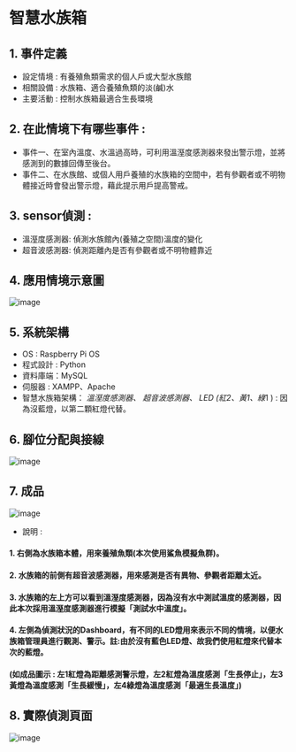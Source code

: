 # 智慧水族箱

## 1. 事件定義
- 設定情境 : 有養殖魚類需求的個人戶或大型水族館
- 相關設備 : 水族箱、適合養殖魚類的淡(鹹)水
- 主要活動 : 控制水族箱最適合生長環境

## 2. 在此情境下有哪些事件 :
- 事件一、在室內溫度、水溫過高時，可利用溫溼度感測器來發出警示燈，並將感測到的數據回傳至後台。
- 事件二、在水族館、或個人用戶養殖的水族箱的空間中，若有參觀者或不明物體接近時會發出警示燈，藉此提示用戶提高警戒。

## 3. sensor偵測 :
- 溫溼度感測器: 偵測水族館內(養殖之空間)溫度的變化
- 超音波感測器: 偵測距離內是否有參觀者或不明物體靠近

## 4. 應用情境示意圖
![image](https://user-images.githubusercontent.com/101661953/174477900-26be856b-fab8-4412-a9a1-b1daeae1fccd.png)

## 5. 系統架構
- OS : Raspberry Pi OS
- 程式設計 : Python
- 資料庫端：MySQL
- 伺服器 : XAMPP、Apache
- 智慧水族箱架構：
  *溫溼度感測器、
  *超音波感測器、
  *LED (紅*2、黃*1、綠*1 ) : 因為沒藍燈，以第二顆紅燈代替。

## 6. 腳位分配與接線
![image](https://user-images.githubusercontent.com/101661953/174478303-ee27a491-1300-4b6e-a844-0105dba1aaa3.png)

## 7. 成品
![image](https://user-images.githubusercontent.com/101661953/174478354-92f7f1d2-94ef-4687-b692-e5f2edf932c1.png)
- 說明 : 
#### 1.	右側為水族箱本體，用來養殖魚類(本次使用鯊魚模擬魚群)。
#### 2.	水族箱的前側有超音波感測器，用來感測是否有異物、參觀者距離太近。
#### 3.	水族箱的左上方可以看到溫溼度感測器，因為沒有水中測試溫度的感測器，因此本次採用溫溼度感測器進行模擬「測試水中溫度」。
#### 4.	左側為偵測狀況的Dashboard，有不同的LED燈用來表示不同的情境，以便水族箱管理員進行觀測、警示。註:由於沒有藍色LED燈、故我們使用紅燈來代替本次的藍燈。
#### (如成品圖示 : 左1紅燈為距離感測警示燈，左2紅燈為溫度感測「生長停止」，左3黃燈為溫度感測「生長緩慢」，左4綠燈為溫度感測「最適生長溫度」)

## 8. 實際偵測頁面
![image](https://user-images.githubusercontent.com/101661953/174478456-81565eda-2dcc-4ff2-98ab-fee3932cc8a7.png)



